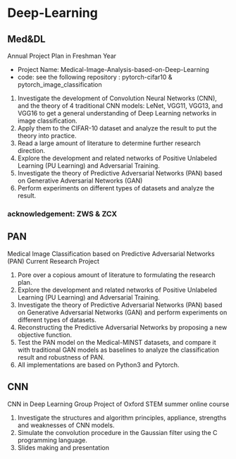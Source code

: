 # Deep-Learning
## Med&DL
Annual Project Plan in Freshman Year
* Project Name: Medical-Image-Analysis-based-on-Deep-Learning
* code: see the following repository : pytorch-cifar10 & pytorch_image_classification
1. Investigate the development of Convolution Neural Networks (CNN), and the theory of 4 traditional CNN models: LeNet, VGG11, VGG13, and VGG16 to get a general understanding of Deep Learning networks in image classification. 
2. Apply them to the CIFAR-10 dataset and analyze the result to put the theory into practice.
3. Read a large amount of literature to determine further research direction.
4. Explore the development and related networks of Positive Unlabeled Learning (PU Learning) and Adversarial Training.
5. Investigate the theory of Predictive Adversarial Networks (PAN) based on Generative Adversarial Networks (GAN) 
6. Perform experiments on different types of datasets and analyze the result.

### acknowledgement: ZWS & ZCX


## PAN
Medical Image Classification based on Predictive Adversarial Networks (PAN)
Current Research Project

1. Pore over a copious amount of literature to formulating the research plan.
2. Explore the development and related networks of Positive Unlabeled Learning (PU Learning) and Adversarial Training.
3. Investigate the theory of Predictive Adversarial Networks (PAN) based on Generative Adversarial Networks (GAN) and perform experiments on different types of datasets.
4. Reconstructing the Predictive Adversarial Networks by proposing a new objective function.
5. Test the PAN model on the Medical-MINST datasets, and compare it with traditional GAN models as baselines to analyze the classification result and robustness of PAN.
6. All implementations are based on Python3 and Pytorch. 




## CNN 
CNN in Deep Learning
Group Project of Oxford STEM summer online course

1. Investigate the structures and algorithm principles, appliance, strengths and weaknesses of CNN models.
2. Simulate the convolution procedure in the Gaussian filter using the C programming language.
3. Slides making and presentation
